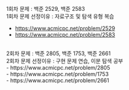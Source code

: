 1회차 문제 : 백준 2529, 백준 2583<br/>
1회차 문제 선정이유 : 자료구조 및 탐색 유형 복습<br/>
- https://www.acmicpc.net/problem/2529
- https://www.acmicpc.net/problem/2583
<br/>
2회차 문제 : 백준 2805, 백준 1753, 백준 2661<br/>
2회차 문제 선정이유 : 구현 문제 연습, 이분 탐색 공부<br/>
- https://www.acmicpc.net/problem/2805<br/>
- https://www.acmicpc.net/problem/1753<br/>
- https://www.acmicpc.net/problem/2661
<br/>
